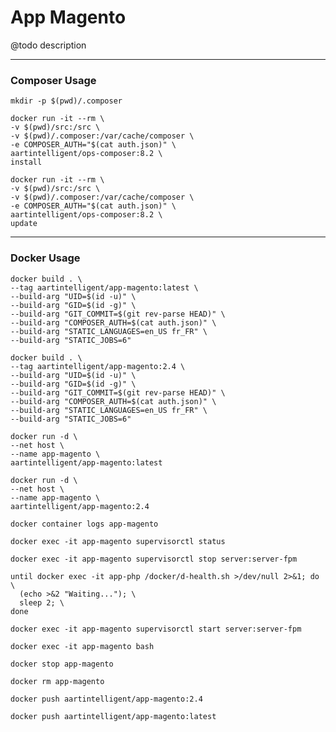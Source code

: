 # App Magento

@todo description

---

### Composer Usage

```shell
mkdir -p $(pwd)/.composer
```

```shell
docker run -it --rm \
-v $(pwd)/src:/src \
-v $(pwd)/.composer:/var/cache/composer \
-e COMPOSER_AUTH="$(cat auth.json)" \
aartintelligent/ops-composer:8.2 \
install
```

```shell
docker run -it --rm \
-v $(pwd)/src:/src \
-v $(pwd)/.composer:/var/cache/composer \
-e COMPOSER_AUTH="$(cat auth.json)" \
aartintelligent/ops-composer:8.2 \
update
```

---

### Docker Usage

```shell
docker build . \
--tag aartintelligent/app-magento:latest \
--build-arg "UID=$(id -u)" \
--build-arg "GID=$(id -g)" \
--build-arg "GIT_COMMIT=$(git rev-parse HEAD)" \
--build-arg "COMPOSER_AUTH=$(cat auth.json)" \
--build-arg "STATIC_LANGUAGES=en_US fr_FR" \
--build-arg "STATIC_JOBS=6"
```

```shell
docker build . \
--tag aartintelligent/app-magento:2.4 \
--build-arg "UID=$(id -u)" \
--build-arg "GID=$(id -g)" \
--build-arg "GIT_COMMIT=$(git rev-parse HEAD)" \
--build-arg "COMPOSER_AUTH=$(cat auth.json)" \
--build-arg "STATIC_LANGUAGES=en_US fr_FR" \
--build-arg "STATIC_JOBS=6"
```

```shell
docker run -d \
--net host \
--name app-magento \
aartintelligent/app-magento:latest
```

```shell
docker run -d \
--net host \
--name app-magento \
aartintelligent/app-magento:2.4
```

```shell
docker container logs app-magento
```

```shell
docker exec -it app-magento supervisorctl status
```

```shell
docker exec -it app-magento supervisorctl stop server:server-fpm
```

```shell
until docker exec -it app-php /docker/d-health.sh >/dev/null 2>&1; do \
  (echo >&2 "Waiting..."); \
  sleep 2; \
done
```

```shell
docker exec -it app-magento supervisorctl start server:server-fpm
```

```shell
docker exec -it app-magento bash
```

```shell
docker stop app-magento
```

```shell
docker rm app-magento
```

```shell
docker push aartintelligent/app-magento:2.4
```

```shell
docker push aartintelligent/app-magento:latest
```
